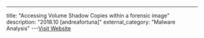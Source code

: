 ---
title: "Accessing Volume Shadow Copies within a forensic image"
description: "2018.10 [andreafortuna]"
external_category: "Malware Analysis"
---[Visit Website](https://www.andreafortuna.org/dfir/accessing-volume-shadow-copies-within-a-forensic-image/)

